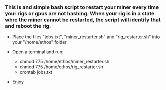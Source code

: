 ### This is and simple bash script to restart your miner every time your rigs or gpus are not hashing. When your rig is in a state whre the miner cannot be restarted, the script will identify that and reboot the rig.


* Place the files "jobs.txt", "miner_restarter.sh" and "rig_restarter.sh" into your "/home/ethos" folder

* Open a terminal and run: 
	
	- chmod 775 /home/ethos/miner_restarter.sh
	- chmod 775 /home/ethos/rig_restarter.sh
	- crontab jobs.txt

* Enjoy
